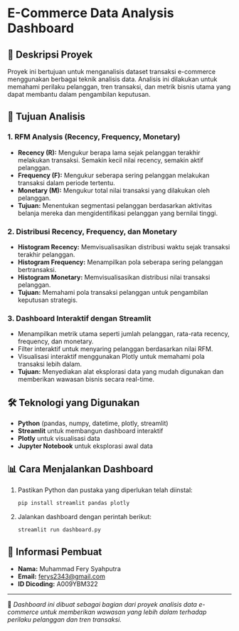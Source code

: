 # E-Commerce Data Analysis Dashboard

## 📌 Deskripsi Proyek
Proyek ini bertujuan untuk menganalisis dataset transaksi e-commerce menggunakan berbagai teknik analisis data. Analisis ini dilakukan untuk memahami perilaku pelanggan, tren transaksi, dan metrik bisnis utama yang dapat membantu dalam pengambilan keputusan.

## 🎯 Tujuan Analisis

### 1. **RFM Analysis (Recency, Frequency, Monetary)**
   - **Recency (R):** Mengukur berapa lama sejak pelanggan terakhir melakukan transaksi. Semakin kecil nilai recency, semakin aktif pelanggan.
   - **Frequency (F):** Mengukur seberapa sering pelanggan melakukan transaksi dalam periode tertentu.
   - **Monetary (M):** Mengukur total nilai transaksi yang dilakukan oleh pelanggan.
   - **Tujuan:** Menentukan segmentasi pelanggan berdasarkan aktivitas belanja mereka dan mengidentifikasi pelanggan yang bernilai tinggi.

### 2. **Distribusi Recency, Frequency, dan Monetary**
   - **Histogram Recency:** Memvisualisasikan distribusi waktu sejak transaksi terakhir pelanggan.
   - **Histogram Frequency:** Menampilkan pola seberapa sering pelanggan bertransaksi.
   - **Histogram Monetary:** Memvisualisasikan distribusi nilai transaksi pelanggan.
   - **Tujuan:** Memahami pola transaksi pelanggan untuk pengambilan keputusan strategis.

### 3. **Dashboard Interaktif dengan Streamlit**
   - Menampilkan metrik utama seperti jumlah pelanggan, rata-rata recency, frequency, dan monetary.
   - Filter interaktif untuk menyaring pelanggan berdasarkan nilai RFM.
   - Visualisasi interaktif menggunakan Plotly untuk memahami pola transaksi lebih dalam.
   - **Tujuan:** Menyediakan alat eksplorasi data yang mudah digunakan dan memberikan wawasan bisnis secara real-time.

## 🛠 Teknologi yang Digunakan
- **Python** (pandas, numpy, datetime, plotly, streamlit)
- **Streamlit** untuk membangun dashboard interaktif
- **Plotly** untuk visualisasi data
- **Jupyter Notebook** untuk eksplorasi awal data

## 📊 Cara Menjalankan Dashboard
1. Pastikan Python dan pustaka yang diperlukan telah diinstal:
   ```sh
   pip install streamlit pandas plotly
   ```
2. Jalankan dashboard dengan perintah berikut:
   ```sh
   streamlit run dashboard.py
   ```

## 👤 Informasi Pembuat
- **Nama:** Muhammad Fery Syahputra  
- **Email:** ferys2343@gmail.com  
- **ID Dicoding:** A009YBM322  

---
📌 *Dashboard ini dibuat sebagai bagian dari proyek analisis data e-commerce untuk memberikan wawasan yang lebih dalam terhadap perilaku pelanggan dan tren transaksi.*

